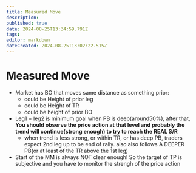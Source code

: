 ```yaml
---
title: Measured Move
description: 
published: true
date: 2024-08-25T13:34:59.791Z
tags: 
editor: markdown
dateCreated: 2024-08-25T13:02:22.515Z
---
```


# Measured Move	
- Market has BO that moves same distance as something prior: 
	- could be Height of prior leg
  - could be Height of TR
  - could be height of prior BO
- Leg1 = leg2 is minimum goal when PB is deep(around50%), after that, **You should observe the price action at that level and probably the trend will continue(strong enough) to try to reach the REAL S/R**
	 - when trend is less strong, or within TR, or has deep PB, traders expect 2nd leg up to be end of rally. also also follows A DEEPER PB(or at least of the TR above the 1st leg)
 - Start of the MM is always NOT clear enough! So the target of TP is subjective and you have to monitor the strengh of the price action